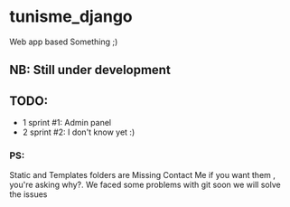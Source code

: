 # tunisme_django
Web app based Something ;)
## NB: Still under development
## TODO:
- 1 sprint #1: Admin panel
- 2 sprint #2: I don't know yet :)


### PS:
Static and Templates folders are Missing Contact Me if you want them , you're asking why?. We faced some problems with git soon we will solve the issues

